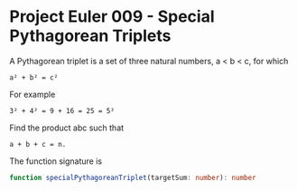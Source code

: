 # Project Euler 009 - Special Pythagorean Triplets

A Pythagorean triplet is a set of three natural numbers, a < b < c, for which

```text
a² + b² = c²
```

For example

```text
3² + 4² = 9 + 16 = 25 = 5²
```

Find the product abc such that

```text
a + b + c = n.
```

The function signature is

```typescript
function specialPythagoreanTriplet(targetSum: number): number
```
